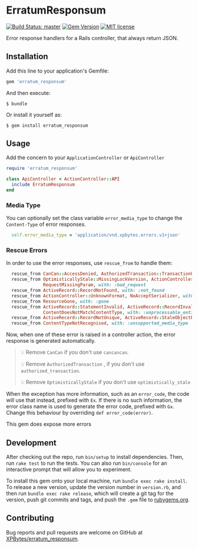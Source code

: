 # ErratumResponsum

[![Build Status: master](https://travis-ci.com/XPBytes/erratum_responsum.svg)](https://travis-ci.com/XPBytes/erratum_responsum)
[![Gem Version](https://badge.fury.io/rb/erratum_responsum.svg)](https://badge.fury.io/rb/erratum_responsum)
[![MIT license](https://img.shields.io/badge/license-MIT-brightgreen.svg)](http://opensource.org/licenses/MIT)

Error response handlers for a Rails controller, that always return JSON.

## Installation

Add this line to your application's Gemfile:

```ruby
gem 'erratum_responsum'
```

And then execute:

    $ bundle

Or install it yourself as:

    $ gem install erratum_responsum

## Usage

Add the concern to your `ApplicationController` or `ApiController`

```ruby
require 'erratum_responsum'

class ApiController < ActionController::API
  include ErratumResponsum
end
```

### Media Type

You can optionally set the class variable `error_media_type` to change the `Content-Type` of error responses.

```ruby
  self.error_media_type = 'application/vnd.xpbytes.errors.v1+json'
```

### Rescue Errors

In order to use the error responses, use `rescue_from` to handle them:

```ruby
  rescue_from CanCan::AccessDenied, AuthorizedTransaction::TransactionUnauthorized, with: :forbidden
  rescue_from OptimisticallyStale::MissingLockVersion, ActionController::BadRequest,
              RequestMissingParam, with: :bad_request
  rescue_from ActiveRecord::RecordNotFound, with: :not_found
  rescue_from ActionController::UnknownFormat, NoAcceptSerializer, with: :not_acceptable
  rescue_from ResourceGone, with: :gone
  rescue_from ActiveRecord::StatementInvalid, ActiveRecord::RecordInvalid,
              ContentDoesNotMatchContentType, with: :unprocessable_entity
  rescue_from ActiveRecord::RecordNotUnique, ActiveRecord::StaleObjectError, with: :conflict
  rescue_from ContentTypeNotRecognised, with: :unsupported_media_type
```

Now, when one of these error is raised in a controller action, the error response is generated automatically.

> 💡 Remove `CanCan` if you don't use `cancancan`.
>
> 💡 Remove `AuthorizedTransaction` , if you don't use `authorized_transaction`.
>
> 💡 Remove `OptimisticallyStale` if you don't use `optimistically_stale`

When the exception has more information, such as an `error_code`, the code will use that instead, prefixed with `Ex`.
If there is no such information, the error class name is used to generate the error code, prefixed with `Gx`.
Change this behaviour by overriding `def error_code(error)`.

This gem does expose more errors

## Development

After checking out the repo, run `bin/setup` to install dependencies.
Then, run `rake test` to run the tests.
You can also run `bin/console` for an interactive prompt that will allow you to experiment.

To install this gem onto your local machine, run `bundle exec rake install`.
To release a new version, update the version number in `version.rb`, and then run `bundle exec rake release`, which will create a git tag for the version, push git commits and tags, and push the `.gem` file to [rubygems.org](https://rubygems.org).

## Contributing

Bug reports and pull requests are welcome on GitHub at [XPBytes/erratum_responsum](https://github.com/XPBytes/erratum_responsum).
